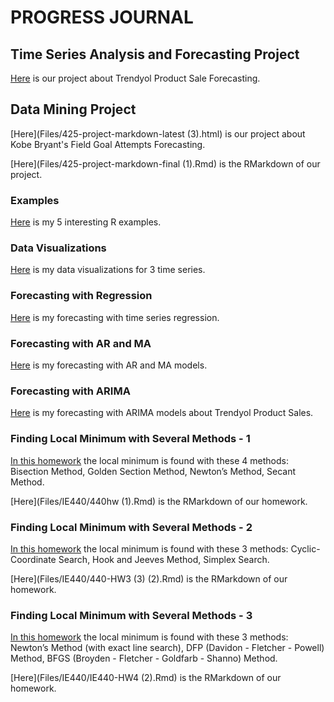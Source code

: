 # PROGRESS JOURNAL

## Time Series Analysis and Forecasting Project

[Here](Files/FinalProject/finalproject) is our project about Trendyol Product Sale Forecasting.

## Data Mining Project

[Here](Files/425-project-markdown-latest (3).html) is our project about Kobe Bryant's Field Goal Attempts Forecasting.

[Here](Files/425-project-markdown-final (1).Rmd) is the RMarkdown of our project.

### Examples

[Here](Files/IE360_Spring21_Homework0) is my 5 interesting R examples.

### Data Visualizations

[Here](Files/360hw1) is my data visualizations for 3 time series.

### Forecasting with Regression

[Here](Files/IE360_hw2) is my forecasting with time series regression.

### Forecasting with AR and MA

[Here](Files/hw3_360) is my forecasting with AR and MA models.

### Forecasting with ARIMA

[Here](Files/homework4-5) is my forecasting with ARIMA models about Trendyol Product Sales.

### Finding Local Minimum with Several Methods - 1

[In this homework](Files/IE440/440hw--1-.html) the local minimum is found with these 4 methods: Bisection Method, Golden Section Method, Newton’s Method, Secant Method.

[Here](Files/IE440/440hw (1).Rmd) is the RMarkdown of our homework.

### Finding Local Minimum with Several Methods - 2

[In this homework](Files/IE440/440-HW3--3-.html) the local minimum is found with these 3 methods: Cyclic-Coordinate Search, Hook and Jeeves Method, Simplex Search.

[Here](Files/IE440/440-HW3 (3) (2).Rmd) is the RMarkdown of our homework.

### Finding Local Minimum with Several Methods - 3

[In this homework](Files/IE440/IE440-HW4--2-.html) the local minimum is found with these 3 methods: Newton’s Method (with exact line search), DFP (Davidon - Fletcher - Powell) Method, BFGS (Broyden - Fletcher - Goldfarb - Shanno) Method.

[Here](Files/IE440/IE440-HW4 (2).Rmd) is the RMarkdown of our homework.

